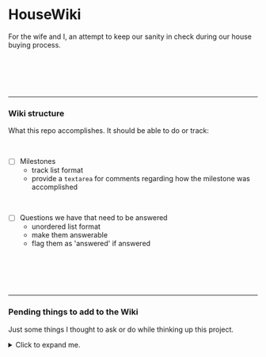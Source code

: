 # HouseWiki

For the wife and I, an attempt to keep our sanity in check during our house buying process.








<br><br><br><br>








--------------------------------------------------------------------------------------------------
### Wiki structure

What this repo accomplishes. It should be able to do or track:

<br>

  - [ ] Milestones
    + track list format
    + provide a `textarea` for comments regarding how the milestone was accomplished

<br>

  - [ ] Questions we have that need to be answered
    + unordered list format
    + make them answerable
    + flag them as 'answered' if answered









<br><br><br><br>








--------------------------------------------------------------------------------------------------
### Pending things to add to the Wiki

Just some things I thought to ask or do while thinking up this project.

<details>
<summary>
Click to expand me.
</summary>


<br><br>


__Questions__

  - What is a PID community/neighborhood? ( Procure documentation from Cheri )


<br><br>


__House TODO's__

  - [ ] Look up school ratings in Princeton vs. Aubrey
  - [ ] Organize documents and notes from DR Horton folders
  - [ ] Programmatic approach to tracking _<b>all</b> of this_


</details>
